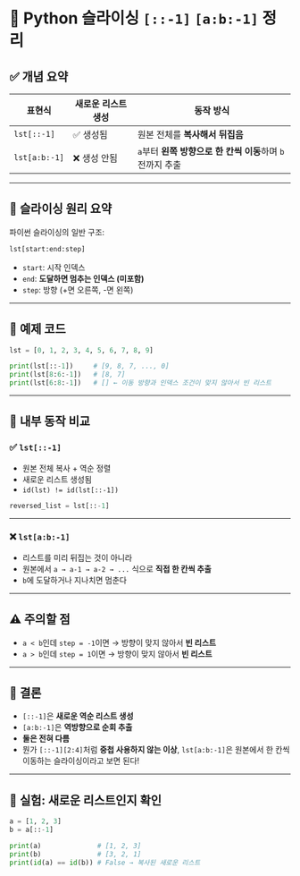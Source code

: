 # 📌 Python 슬라이싱 `[::-1]` `[a:b:-1]` 정리

## ✅ 개념 요약

| 표현식           | 새로운 리스트 생성 | 동작 방식                                  |
| ------------- | ---------- | -------------------------------------- |
| `lst[::-1]`   | ✅ 생성됨      | 원본 전체를 **복사해서 뒤집음**                    |
| `lst[a:b:-1]` | ❌ 생성 안됨    | `a`부터 **왼쪽 방향으로 한 칸씩 이동**하며 `b` 전까지 추출 |

---

## 🧠 슬라이싱 원리 요약

파이썬 슬라이싱의 일반 구조:

```python
lst[start:end:step]
```

* `start`: 시작 인덱스
* `end`: **도달하면 멈추는 인덱스 (미포함)**
* `step`: 방향 (+면 오른쪽, -면 왼쪽)

---

## 🧪 예제 코드

```python
lst = [0, 1, 2, 3, 4, 5, 6, 7, 8, 9]

print(lst[::-1])     # [9, 8, 7, ..., 0]
print(lst[8:6:-1])   # [8, 7]
print(lst[6:8:-1])   # [] ← 이동 방향과 인덱스 조건이 맞지 않아서 빈 리스트
```

---

## 🔎 내부 동작 비교

### ✅ `lst[::-1]`

* 원본 전체 복사 + 역순 정렬
* 새로운 리스트 생성됨
* `id(lst) != id(lst[::-1])`

```python
reversed_list = lst[::-1]
```

---

### ❌ `lst[a:b:-1]`

* 리스트를 미리 뒤집는 것이 아니라
* 원본에서 `a → a-1 → a-2 → ...` 식으로 **직접 한 칸씩 추출**
* `b`에 도달하거나 지나치면 멈춘다

---

## ⚠️ 주의할 점

* `a < b`인데 `step = -1`이면 → 방향이 맞지 않아서 **빈 리스트**
* `a > b`인데 `step = 1`이면 → 방향이 맞지 않아서 **빈 리스트**

---

## 📌 결론

* `[::-1]`은 **새로운 역순 리스트 생성**
* `[a:b:-1]`은 **역방향으로 순회 추출**
* **둘은 전혀 다름**
* 뭔가 `[::-1][2:4]`처럼 **중첩 사용하지 않는 이상**,
  `lst[a:b:-1]`은 원본에서 한 칸씩 이동하는 슬라이싱이라고 보면 된다!

---

## 🧪 실험: 새로운 리스트인지 확인

```python
a = [1, 2, 3]
b = a[::-1]

print(a)              # [1, 2, 3]
print(b)              # [3, 2, 1]
print(id(a) == id(b)) # False → 복사된 새로운 리스트
```

